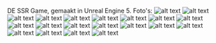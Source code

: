 DE SSR Game,
gemaakt in Unreal Engine 5.
Foto's:
![alt text](https://github.com/jordiboerboom/SSR_Game/blob/main/Pictures/Options1.png?raw=true)
![alt text](https://github.com/jordiboerboom/SSR_Game/blob/main/Pictures/Options2.png?raw=true)
![alt text](https://github.com/jordiboerboom/SSR_Game/blob/main/Pictures/progress.png?raw=true)
![alt text](https://github.com/jordiboerboom/SSR_Game/blob/main/Pictures/progress2.png?raw=true)
![alt text](https://github.com/jordiboerboom/SSR_Game/blob/main/Pictures/progress3.png?raw=true)
![alt text](https://github.com/jordiboerboom/SSR_Game/blob/main/Pictures/progress4.png?raw=true)
![alt text](https://github.com/jordiboerboom/SSR_Game/blob/main/Pictures/progress5.png?raw=true)
![alt text](https://github.com/jordiboerboom/SSR_Game/blob/main/Pictures/progress6.png?raw=true)
![alt text](https://github.com/jordiboerboom/SSR_Game/blob/main/Pictures/progress7.png?raw=true)
![alt text](https://github.com/jordiboerboom/SSR_Game/blob/main/Pictures/progress8.png?raw=true)
![alt text](https://github.com/jordiboerboom/SSR_Game/blob/main/Pictures/progress9.png?raw=true)
![alt text](https://github.com/jordiboerboom/SSR_Game/blob/main/Pictures/progress10.png?raw=true)
![alt text](https://github.com/jordiboerboom/SSR_Game/blob/main/Pictures/progress12.png?raw=true)
![alt text](https://github.com/jordiboerboom/SSR_Game/blob/main/Pictures/progress13.png?raw=true)
![alt text](https://github.com/jordiboerboom/SSR_Game/blob/main/Pictures/progress14.png?raw=true)
![alt text](https://github.com/jordiboerboom/SSR_Game/blob/main/Pictures/progress16.png?raw=true)
![alt text](https://github.com/jordiboerboom/SSR_Game/blob/main/Pictures/progress17.png?raw=true)
![alt text](https://github.com/jordiboerboom/SSR_Game/blob/main/Pictures/progress18.png?raw=true)
![alt text](https://github.com/jordiboerboom/SSR_Game/blob/main/Pictures/progress19.png?raw=true)
![alt text](https://github.com/jordiboerboom/SSR_Game/blob/main/Pictures/progress20.png?raw=true)

